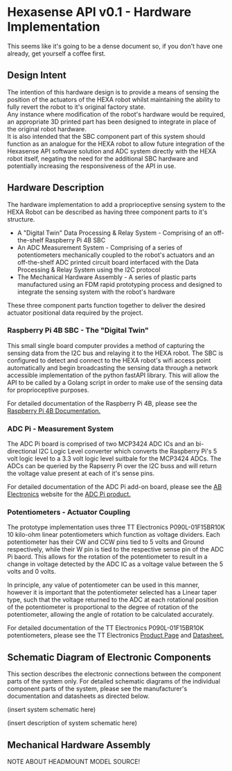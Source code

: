 # Hexasense API v0.1 - Hardware Implementation

This seems like it's going to be a dense document so, if you don't have one already, get yourself a coffee first.

## Design Intent

The intention of this hardware design is to provide a means of sensing the position of the actuators of the HEXA robot whilst maintaining the ability to fully revert the robot to it's original factory state.<br>
Any instance where modification of the robot's hardware would be required, an appropriate 3D printed part has been designed to integrate in place of the original robot hardware.<br>
It is also intended that the SBC component part of this system should function as an analogue for the HEXA robot to allow future integration of the Hexasense API software solution and ADC system directly with the HEXA robot itself, negating the need for the additional SBC hardware and potentially increasing the responsiveness of the API in use.<br>


## Hardware Description

The hardware implementation to add a proprioceptive sensing system to the HEXA Robot can be described as having three component parts to it's structure.
- A "Digital Twin" Data Processing & Relay System - Comprising of an off-the-shelf Raspberry Pi 4B SBC
- An ADC Measurement System - Comprising of a series of potentiometers mechanically coupled to the robot's actuators and an off-the-shelf ADC printed circuit board interfaced with the Data Processing & Relay System using the I2C protocol
- The Mechanical Hardware Assembly - A series of plastic parts manufactured using an FDM rapid prototyping process and designed to integrate the sensing system with the robot's hardware

These three component parts function together to deliver the desired actuator positional data required by the project.

 
### Raspberry Pi 4B SBC - The "Digital Twin"

This small single board computer provides a method of capturing the sensing data from the I2C bus and relaying it to the HEXA robot.
The SBC is configured to detect and connect to the HEXA robot's wifi access point automatically and begin broadcasting the sensing data through a network accessible implementation of the python fastAPI library. This will allow the API to be called by a Golang script in order to make use of the sensing data for proprioceptive purposes.

For detailed documentation of the Raspberry Pi 4B, please see the [Raspberry Pi 4B Documentation.](https://www.raspberrypi.com/documentation/computers/raspberry-pi.html)


### ADC Pi - Measurement System

The ADC Pi board is comprised of two MCP3424 ADC ICs and an bi-directional I2C Logic Level converter which converts the Raspberry Pi's 5 volt logic level to
a 3.3 volt logic level suitbale for the MCP3424 ADCs. The ADCs can be queried by the Rapserry Pi over the I2C buss and will return the voltage value present
at each of it's sense pins.

For detailed documentation of the ADC Pi add-on board, please see the [AB Electronics](https://www.abelectronics.co.uk/) website for the [ADC Pi product.](https://www.abelectronics.co.uk/p/69/adc-pi)


### Potentiometers - Actuator Coupling

The prototype implementation uses three TT Electronics P090L-01F15BR10K 10 kilo-ohm linear potentiometers which function as voltage dividers. Each potentiometer has their CW and CCW pins tied to 5 volts and Ground respectively, while their W pin is tied to the respective sense pin of the ADC Pi baord. This allows for the rotation of the potentiometer to result in a change in voltage detected by the ADC IC as a voltage value between the 5 volts and 0 volts.

In principle, any value of potentiometer can be used in this manner, however it is important that the potentiometer selected has a Linear taper type, such that the voltage returned to the ADC at each rotational position of the potentiometer is proportional to the degree of rotation of the potentiometer, allowing the angle of 
rotation to be calculated accurately.

For detailed documentation of the TT Electronics P090L-01F15BR10K potentiometers, please see the TT Electronics [Product Page](https://www.ttelectronics.com/products/passive-components/potentiometers/p090l/) and [Datasheet.](https://www.ttelectronics.com/TTElectronics/media/ProductFiles/Datasheet/P090.pdf)

## Schematic Diagram of Electronic Components

This section describes the electronic connections between the component parts of the system only. For detailed schematic diagrams of the individual component parts of the system, please see the manufacturer's
documentation and datasheets as directed below.

(insert system schematic here)

(insert description of system schematic here)


## Mechanical Hardware Assembly


NOTE ABOUT HEADMOUNT MODEL SOURCE!